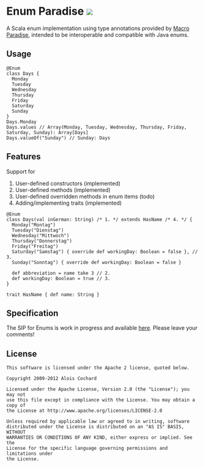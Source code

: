# Enum Paradise [<img src="https://api.travis-ci.org/soc/enum-paradise.png"/>](https://travis-ci.org/soc/enum-paradise)

A Scala enum implementation using type annotations provided by [Macro Paradise](http://docs.scala-lang.org/overviews/macros/paradise.html), intended to be interoperable and compatible with Java enums.

## Usage

    @Enum
    class Days {
      Monday
      Tuesday
      Wednesday
      Thursday
      Friday
      Saturday
      Sunday
    }
    Days.Monday
    Days.values // Array(Monday, Tuesday, Wednesday, Thursday, Friday, Saturday, Sunday): Array[Days]
    Days.valueOf("Sunday") // Sunday: Days

## Features

Support for

1. User-defined constructors (implemented)
2. User-defined methods (implemented)
3. User-defined overridden methods in enum items (todo)
4. Adding/implementing traits (implemented)

<!-- -->

    @Enum
    class Days(val inGerman: String) /* 1. */ extends HasName /* 4. */ {
      Monday("Montag")
      Tuesday("Dienstag")
      Wednesday("Mittwoch")
      Thursday("Donnerstag")
      Friday("Freitag")
      Saturday("Samstag") { override def workingDay: Boolean = false }, // 3.
      Sunday("Sonntag") { override def workingDay: Boolean = false }

      def abbreviation = name take 3 // 2.
      def workingDay: Boolean = true // 3.
    }

    trait HasName { def name: String }

## Specification

The SIP for Enums is work in progress and available [here](https://docs.google.com/document/d/1mIKml4sJzezL_-iDJMmcAKmavHb9axjYJos_7UMlWJ8).
Please leave your comments!

## License

    This software is licensed under the Apache 2 license, quoted below.

    Copyright 2009-2012 Alois Cochard 

    Licensed under the Apache License, Version 2.0 (the "License"); you may not
    use this file except in compliance with the License. You may obtain a copy of
    the License at http://www.apache.org/licenses/LICENSE-2.0

    Unless required by applicable law or agreed to in writing, software
    distributed under the License is distributed on an "AS IS" BASIS, WITHOUT
    WARRANTIES OR CONDITIONS OF ANY KIND, either express or implied. See the
    License for the specific language governing permissions and limitations under
    the License.
